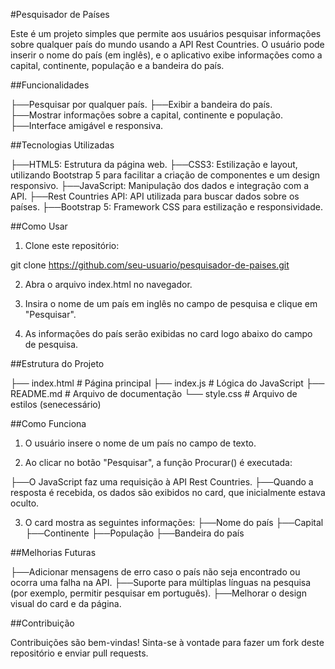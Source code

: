 #Pesquisador de Países

Este é um projeto simples que permite aos usuários pesquisar informações sobre qualquer país do mundo usando a API Rest Countries. O usuário pode inserir o nome do país (em inglês), e o aplicativo exibe informações como a capital, continente, população e a bandeira do país.


##Funcionalidades

├──Pesquisar por qualquer país.
├──Exibir a bandeira do país.
├──Mostrar informações sobre a capital, continente e população.
├──Interface amigável e responsiva.


##Tecnologias Utilizadas

├──HTML5: Estrutura da página web.
├──CSS3: Estilização e layout, utilizando Bootstrap 5 para facilitar a criação de componentes e um design responsivo.
├──JavaScript: Manipulação dos dados e integração com a API.
├──Rest Countries API: API utilizada para buscar dados sobre os países.
├──Bootstrap 5: Framework CSS para estilização e responsividade.


##Como Usar
1. Clone este repositório:

git clone https://github.com/seu-usuario/pesquisador-de-paises.git

2. Abra o arquivo index.html no navegador.

3. Insira o nome de um país em inglês no campo de pesquisa e clique em "Pesquisar".

4. As informações do país serão exibidas no card logo abaixo do campo de pesquisa.


##Estrutura do Projeto

├── index.html        # Página principal
├── index.js          # Lógica do JavaScript
├── README.md         # Arquivo de documentação
└── style.css         # Arquivo de estilos (senecessário)

##Como Funciona

1. O usuário insere o nome de um país no campo de texto.

2. Ao clicar no botão "Pesquisar", a função Procurar() é executada:

├──O JavaScript faz uma requisição à API Rest Countries.
├──Quando a resposta é recebida, os dados são exibidos no card, que inicialmente estava oculto.

3. O card mostra as seguintes informações:
├──Nome do país
├──Capital
├──Continente
├──População
├──Bandeira do país


##Melhorias Futuras

├──Adicionar mensagens de erro caso o país não seja encontrado ou ocorra uma falha na API.
├──Suporte para múltiplas línguas na pesquisa (por exemplo, permitir pesquisar em português).
├──Melhorar o design visual do card e da página.


##Contribuição

Contribuições são bem-vindas! Sinta-se à vontade para fazer um fork deste repositório e enviar pull requests.